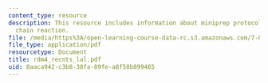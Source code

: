 ```yaml
---
content_type: resource
description: This resource includes information about miniprep protocol and PCR polymerase
  chain reaction.
file: /media/https%3A/open-learning-course-data-rc.s3.amazonaws.com/7-02-experimental-biology-communication-spring-2005/8aaca942c3b838fa89fea8f58b899465_rdm4_recnts_lal.pdf
file_type: application/pdf
resourcetype: Document
title: rdm4_recnts_lal.pdf
uid: 8aaca942-c3b8-38fa-89fe-a8f58b899465
---
```

